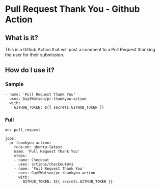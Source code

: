 # Pull Request Thank You - Github Action

## What is it?
This is a Github Action that will post a comment to a Pull Request thanking the user for their submission.

## How do I use it?
### Sample
```
- name: 'Pull Request Thank You'
  uses: GuySWatson/pr-thankyou-action
  with:
    GITHUB_TOKEN: ${{ secrets.GITHUB_TOKEN }}
```

### Full
```
on: pull_request

jobs:
  pr-thankyou-action:
    runs-on: ubuntu-latest
    name: 'Pull Request Thank You'
    steps:
    - name: Checkout
      uses: actions/checkout@v1
    - name: 'Pull Request Thank You'
      uses: GuySWatson/pr-thankyou-action
      with:
        GITHUB_TOKEN: ${{ secrets.GITHUB_TOKEN }}
```